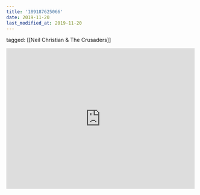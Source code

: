 ```yaml
---
title: '189187625066'
date: 2019-11-20
last_modified_at: 2019-11-20
---
```

tagged: [[Neil Christian & The Crusaders]]
<iframe allow="accelerometer; autoplay; clipboard-write; encrypted-media; gyroscope; picture-in-picture" allowfullscreen="" frameborder="0" height="375" id="youtube_iframe" src="https://www.youtube.com/embed/iCUXwHSdTiw?feature=oembed&amp;enablejsapi=1&amp;origin=https://safe.txmblr.com&amp;wmode=opaque" width="500"></iframe>